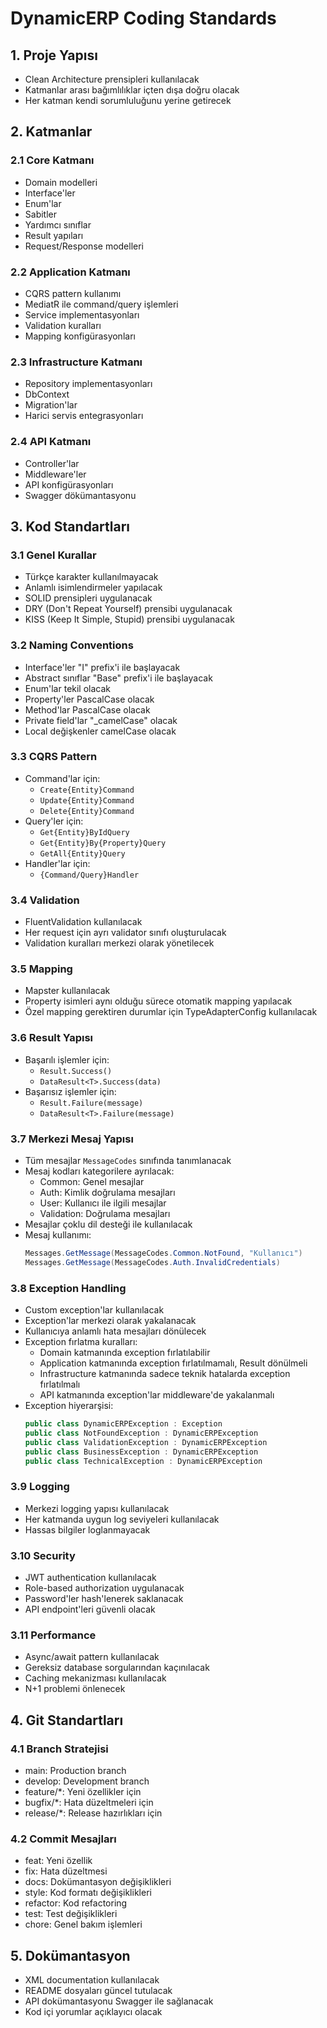 # DynamicERP Coding Standards

## 1. Proje Yapısı
- Clean Architecture prensipleri kullanılacak
- Katmanlar arası bağımlılıklar içten dışa doğru olacak
- Her katman kendi sorumluluğunu yerine getirecek

## 2. Katmanlar
### 2.1 Core Katmanı
- Domain modelleri
- Interface'ler
- Enum'lar
- Sabitler
- Yardımcı sınıflar
- Result yapıları
- Request/Response modelleri

### 2.2 Application Katmanı
- CQRS pattern kullanımı
- MediatR ile command/query işlemleri
- Service implementasyonları
- Validation kuralları
- Mapping konfigürasyonları

### 2.3 Infrastructure Katmanı
- Repository implementasyonları
- DbContext
- Migration'lar
- Harici servis entegrasyonları

### 2.4 API Katmanı
- Controller'lar
- Middleware'ler
- API konfigürasyonları
- Swagger dökümantasyonu

## 3. Kod Standartları
### 3.1 Genel Kurallar
- Türkçe karakter kullanılmayacak
- Anlamlı isimlendirmeler yapılacak
- SOLID prensipleri uygulanacak
- DRY (Don't Repeat Yourself) prensibi uygulanacak
- KISS (Keep It Simple, Stupid) prensibi uygulanacak

### 3.2 Naming Conventions
- Interface'ler "I" prefix'i ile başlayacak
- Abstract sınıflar "Base" prefix'i ile başlayacak
- Enum'lar tekil olacak
- Property'ler PascalCase olacak
- Method'lar PascalCase olacak
- Private field'lar "_camelCase" olacak
- Local değişkenler camelCase olacak

### 3.3 CQRS Pattern
- Command'lar için:
  - `Create{Entity}Command`
  - `Update{Entity}Command`
  - `Delete{Entity}Command`
- Query'ler için:
  - `Get{Entity}ByIdQuery`
  - `Get{Entity}By{Property}Query`
  - `GetAll{Entity}Query`
- Handler'lar için:
  - `{Command/Query}Handler`

### 3.4 Validation
- FluentValidation kullanılacak
- Her request için ayrı validator sınıfı oluşturulacak
- Validation kuralları merkezi olarak yönetilecek

### 3.5 Mapping
- Mapster kullanılacak
- Property isimleri aynı olduğu sürece otomatik mapping yapılacak
- Özel mapping gerektiren durumlar için TypeAdapterConfig kullanılacak

### 3.6 Result Yapısı
- Başarılı işlemler için:
  - `Result.Success()`
  - `DataResult<T>.Success(data)`
- Başarısız işlemler için:
  - `Result.Failure(message)`
  - `DataResult<T>.Failure(message)`

### 3.7 Merkezi Mesaj Yapısı
- Tüm mesajlar `MessageCodes` sınıfında tanımlanacak
- Mesaj kodları kategorilere ayrılacak:
  - Common: Genel mesajlar
  - Auth: Kimlik doğrulama mesajları
  - User: Kullanıcı ile ilgili mesajlar
  - Validation: Doğrulama mesajları
- Mesajlar çoklu dil desteği ile kullanılacak
- Mesaj kullanımı:
  ```csharp
  Messages.GetMessage(MessageCodes.Common.NotFound, "Kullanıcı")
  Messages.GetMessage(MessageCodes.Auth.InvalidCredentials)
  ```

### 3.8 Exception Handling
- Custom exception'lar kullanılacak
- Exception'lar merkezi olarak yakalanacak
- Kullanıcıya anlamlı hata mesajları dönülecek
- Exception fırlatma kuralları:
  - Domain katmanında exception fırlatılabilir
  - Application katmanında exception fırlatılmamalı, Result dönülmeli
  - Infrastructure katmanında sadece teknik hatalarda exception fırlatılmalı
  - API katmanında exception'lar middleware'de yakalanmalı
- Exception hiyerarşisi:
  ```csharp
  public class DynamicERPException : Exception
  public class NotFoundException : DynamicERPException
  public class ValidationException : DynamicERPException
  public class BusinessException : DynamicERPException
  public class TechnicalException : DynamicERPException
  ```

### 3.9 Logging
- Merkezi logging yapısı kullanılacak
- Her katmanda uygun log seviyeleri kullanılacak
- Hassas bilgiler loglanmayacak

### 3.10 Security
- JWT authentication kullanılacak
- Role-based authorization uygulanacak
- Password'ler hash'lenerek saklanacak
- API endpoint'leri güvenli olacak

### 3.11 Performance
- Async/await pattern kullanılacak
- Gereksiz database sorgularından kaçınılacak
- Caching mekanizması kullanılacak
- N+1 problemi önlenecek

## 4. Git Standartları
### 4.1 Branch Stratejisi
- main: Production branch
- develop: Development branch
- feature/*: Yeni özellikler için
- bugfix/*: Hata düzeltmeleri için
- release/*: Release hazırlıkları için

### 4.2 Commit Mesajları
- feat: Yeni özellik
- fix: Hata düzeltmesi
- docs: Dokümantasyon değişiklikleri
- style: Kod formatı değişiklikleri
- refactor: Kod refactoring
- test: Test değişiklikleri
- chore: Genel bakım işlemleri

## 5. Dokümantasyon
- XML documentation kullanılacak
- README dosyaları güncel tutulacak
- API dokümantasyonu Swagger ile sağlanacak
- Kod içi yorumlar açıklayıcı olacak 